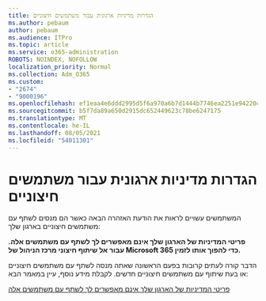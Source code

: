 ```yaml
---
title: הגדרות מדיניות ארגונית עבור משתמשים חיצוניים
ms.author: pebaum
author: pebaum
ms.audience: ITPro
ms.topic: article
ms.service: o365-administration
ROBOTS: NOINDEX, NOFOLLOW
localization_priority: Normal
ms.collection: Adm_O365
ms.custom:
- "2674"
- "9000196"
ms.openlocfilehash: ef1eaa4e6ddd2995d5f6a970a6b7d1444b7746ea2251e94220c857b10da41d0d
ms.sourcegitcommit: b5f7da89a650d2915dc652449623c78be6247175
ms.translationtype: MT
ms.contentlocale: he-IL
ms.lasthandoff: 08/05/2021
ms.locfileid: "54011301"
---
```

# <a name="organization-policy-settings-for-external-users"></a>הגדרות מדיניות ארגונית עבור משתמשים חיצוניים

המשתמשים עשויים לראות את הודעת האזהרה הבאה כאשר הם מנסים לשתף עם משתמשים חיצוניים בארגון שלך: 

   **פריטי המדיניות של הארגון שלך אינם מאפשרים לך לשתף עם משתמשים אלה. עבור אל שיתוף חיצוני מרכז הניהול של Microsoft 365 כדי להפוך אותו לזמין.** 

הדבר קורה לעתים קרובות בפעם הראשונה שאתה מנסה לשתף עם משתמשים חיצוניים או בעת שיתוף עם משתמשים חיצוניים חדשים. לקבלת מידע נוסף, עיין במאמר הבא:

[פריטי המדיניות של הארגון שלך אינם מאפשרים לך לשתף עם משתמשים אלה](https://docs.microsoft.com/sharepoint/support/administration/organization-policies-do-not-allow-you-to-share-with-users-error)






